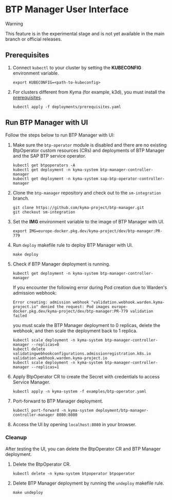 # BTP Manager User Interface

> [!WARNING]
> This feature is in the experimental stage and is not yet available in the main branch or official releases.

## Prerequisites
1. Connect `kubectl` to your cluster by setting the **KUBECONFIG** environment variable.
    ```shell
    export KUBECONFIG=<path-to-kubeconfig>
    ```

2. For clusters different from Kyma (for example, k3d), you must install the [prerequisites](../../deployments/prerequisites.yaml).
    ```shell
    kubectl apply -f deployments/prerequisites.yaml
    ```

## Run BTP Manager with UI
Follow the steps below to run BTP Manager with UI:

1. Make sure the `btp-operator` module is disabled and there are no existing BtpOperator custom resources (CRs) and deployments of BTP Manager and the SAP BTP service operator.
    ```shell
    kubectl get btpoperators -A
    kubectl get deployment -n kyma-system btp-manager-controller-manager
    kubectl get deployment -n kyma-system sap-btp-operator-controller-manager
    ```
2. Clone the `btp-manager` repository and check out to the `sm-integration` branch.
    ```shell
    git clone https://github.com/kyma-project/btp-manager.git
    git checkout sm-integration
    ```
3. Set the **IMG** environment variable to the image of BTP Manager with UI.
    ```shell
    export IMG=europe-docker.pkg.dev/kyma-project/dev/btp-manager:PR-779
    ```
4. Run `deploy` makefile rule to deploy BTP Manager with UI.
    ```shell
    make deploy
    ```
5. Check if BTP Manager deployment is running.
    ```shell
    kubectl get deployment -n kyma-system btp-manager-controller-manager
    ```
    If you encounter the following error during Pod creation due to Warden's admission webhook:
    ```
    Error creating: admission webhook "validation.webhook.warden.kyma-project.io" denied the request: Pod images europe-docker.pkg.dev/kyma-project/dev/btp-manager:PR-779 validation failed
    ```
    you must scale the BTP Manager deployment to 0 replicas, delete the webhook, and then scale the deployment back to 1 replica.
    ```shell
    kubectl scale deployment -n kyma-system btp-manager-controller-manager --replicas=0
    kubectl delete validatingwebhookconfigurations.admissionregistration.k8s.io validation.webhook.warden.kyma-project.io
    kubectl scale deployment -n kyma-system btp-manager-controller-manager --replicas=1
    ```
6. Apply BtpOperator CR to create the Secret with credentials to access Service Manager.
    ```shell
    kubectl apply -n kyma-system -f examples/btp-operator.yaml
    ```
7. Port-forward to BTP Manager deployment.
    ```shell
    kubectl port-forward -n kyma-system deployment/btp-manager-controller-manager 8080:8080
    ```
8. Access the UI by opening `localhost:8080` in your browser.

### Cleanup
After testing the UI, you can delete the BtpOperator CR and BTP Manager deployment.
1. Delete the BtpOperator CR.
    ```shell
    kubectl delete -n kyma-system btpoperator btpoperator
    ```
2. Delete BTP Manager deployment by running the `undeploy` makefile rule.
    ```shell
    make undeploy
    ```
